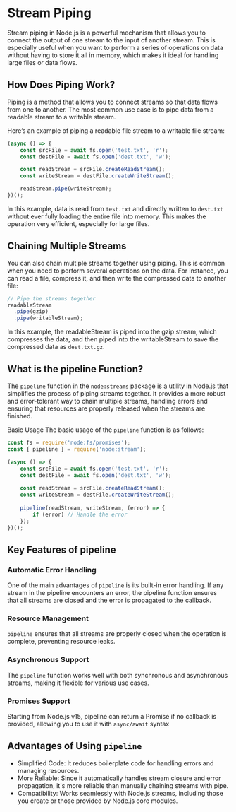 # Stream Piping

Stream piping in Node.js is a powerful mechanism that allows you to connect the output of one stream to the input of another stream. This is especially useful when you want to perform a series of operations on data without having to store it all in memory, which makes it ideal for handling large files or data flows.

## How Does Piping Work?
Piping is a method that allows you to connect streams so that data flows from one to another. The most common use case is to pipe data from a readable stream to a writable stream.

Here’s an example of piping a readable file stream to a writable file stream:

```javascript
(async () => {
    const srcFile = await fs.open('test.txt', 'r');
    const destFile = await fs.open('dest.txt', 'w');

    const readStream = srcFile.createReadStream();
    const writeStream = destFile.createWriteStream();

    readStream.pipe(writeStream);
})();
```

In this example, data is read from `test.txt` and directly written to `dest.txt` without ever fully loading the entire file into memory. This makes the operation very efficient, especially for large files.

## Chaining Multiple Streams

You can also chain multiple streams together using piping. This is common when you need to perform several operations on the data. For instance, you can read a file, compress it, and then write the compressed data to another file:

```javascript
// Pipe the streams together
readableStream
  .pipe(gzip)
  .pipe(writableStream);
```

In this example, the readableStream is piped into the gzip stream, which compresses the data, and then piped into the writableStream to save the compressed data as `dest.txt.gz`.

## What is the pipeline Function?

The `pipeline` function in the `node:streams` package is a utility in Node.js that simplifies the process of piping streams together. It provides a more robust and error-tolerant way to chain multiple streams, handling errors and ensuring that resources are properly released when the streams are finished.

Basic Usage
The basic usage of the `pipeline` function is as follows:

```javascript
const fs = require('node:fs/promises');
const { pipeline } = require('node:stream');

(async () => {    
    const srcFile = await fs.open('test.txt', 'r');
    const destFile = await fs.open('dest.txt', 'w');
    
    const readStream = srcFile.createReadStream();
    const writeStream = destFile.createWriteStream();
    
    pipeline(readStream, writeStream, (error) => {
        if (error) // Handle the error
    });
})();
```

## Key Features of pipeline

### Automatic Error Handling
One of the main advantages of `pipeline` is its built-in error handling. If any stream in the pipeline encounters an error, the pipeline function ensures that all streams are closed and the error is propagated to the callback.

### Resource Management
`pipeline` ensures that all streams are properly closed when the operation is complete, preventing resource leaks.

### Asynchronous Support
The `pipeline` function works well with both synchronous and asynchronous streams, making it flexible for various use cases.

### Promises Support
Starting from Node.js v15, pipeline can return a Promise if no callback is provided, allowing you to use it with `async/await` syntax

## Advantages of Using `pipeline`
- Simplified Code: It reduces boilerplate code for handling errors and managing resources.
- More Reliable: Since it automatically handles stream closure and error propagation, it's more reliable than manually chaining streams with pipe.
- Compatibility: Works seamlessly with Node.js streams, including those you create or those provided by Node.js core modules.

